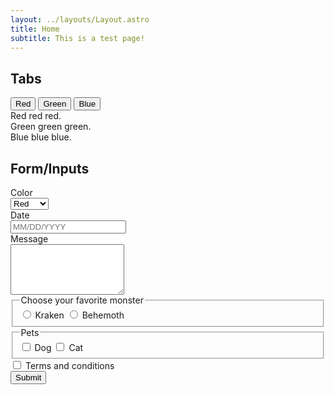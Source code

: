 ```yaml
---
layout: ../layouts/Layout.astro
title: Home
subtitle: This is a test page!
---
```


## Tabs

<section id="example-tabs">
    <div role="tablist">
        <button role="tab">
            <span class="tab-focus">Red</span>
        </button> 
        <button role="tab">
            <span class="tab-focus">Green</span>
        </button> 
        <button role="tab">
            <span class="tab-focus">Blue</span>
        </button> 
    </div>
    <div role="tabpanel">
        Red red red.
    </div>
    <div role="tabpanel">
        Green green green.
    </div>
    <div role="tabpanel">
        Blue blue blue.
    </div>
</section>

<script>
    const { Tabs } = window.mnmo;

    const tabs = new Tabs('#example-tabs', {
        onSelect(tabs) {
            if (Math.random() > 0.5) {
                tabs.preventSelection();
                console.log('You shall not select!');
            }
        }
    });

    console.log(tabs);
</script>

## Form/Inputs

<form>
    <label>
      <div>Color</div> 
      <select name="color" required>
        <option value="red">Red</option>
        <option value="green">Green</option>
        <option value="yellow">Yellow</option>
      </select>
    </label>
    <label>
        <div>Date</div>
        <input
            type="text"
            name="date"
            mask="99/99/9999"
            placeholder="MM/DD/YYYY"
            required
        />
    </label>
    <label>
        <div>Message</div>
        <textarea name="message" rows="5" required></textarea>
    </label>
    <fieldset id="monster">
        <legend>Choose your favorite monster</legend>
        <label>
            <input type="radio" name="monster" value="kraken">
            <span>Kraken</span>
        </label>
        <label>
            <input type="radio" name="monster" value="behemoth">
            <span>Behemoth</span>
        </label>
    </fieldset>
    <fieldset id="pets">
        <legend>Pets</legend>
        <label>
            <input type="checkbox" name="pets" value="dog">
            <span>Dog</span>
        </label>
        <label>
            <input type="checkbox" name="pets" value="cat">
            <span>Cat</span>
        </label>
    </fieldset>
    <label>
        <input type="checkbox" name="terms" required>
        <span>Terms and conditions</span>
    </label>
    <br />
    <button type="submit">Submit</button>
</form>

<script>
    const { Form, Textbox, Select, RadioGroup, CheckboxGroup, Checkbox } = window.mnmo;

    const form = new Form('form', {
        async onSubmit(form) {
            console.log(form);
        }
    })

    form.append(
        new Select('[name=color]'),

        new Textbox('[name=date]', {
            valueAs: (value) => new Date(value)
        }),

        new Textbox('[name=message]'),

        new RadioGroup('#monster'),

        new CheckboxGroup('#pets'),
        
        new Checkbox('[name=terms]'),
    )
</script>

